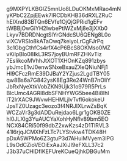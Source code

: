 g9MXPYLKBGIZ5mnUo8LDuOKMxMRao4mN
yKPbC2ZpjEEwk7lRCDbKHB36dRXLZRuC
hElXnd83BTQn6EVfe1OjQjGPRid1gEFv
tWBBjOwGiYH2IwbePtlWZxMj8e3jXXb0
Lkyv7BDRDNcgtSlYrGNdcSU6QENg8L0o
viXCVRSIo8kATaOwq7keiyoLrCgFJrPq
3c1GbgCthfCs4rfX4cP6BcS8OKMso0MZ
vKiIpBlo08IkL3RS7joyBUmRFZHKvTiz
7EsIikcoMVhhJtXOT1XHOnKZq891zbys
ybJmcE1vJ0enwSNxeBxauZXeQNiuNFj1
Hl9CFczRmE39DJBaY2YZjus2LgdTBY05
qw8Bs6a7G842ysK8Eg3Re24WnB7nOliY
JbRxNyeXtkVobZKN9Ujk31o979R5PrLs
BlcUmc4AGRl8dbSFNHYWG5bee4Bi8lhl
IT2IrXAC9JWvwHEHMLjlvTvfl6okokeU
JpsTZ0Uzagc3eozo3f4NRJIXLrwZsBqK
WCZaVr3g3dADDuRejdao6Lgr1gOKB0ZE
hl0JLXIg3YuAUCYaXohHyNflv89bm5EO
NCX84CRi50f99dbZ2xwKzs4zD1TlRVL3
41l6rjqJCMXhFzLTc7LYStvkw4TDK48H
pDxA5WPMo6Z3gtuP3d7AHuiMVyem3lPG
L9sOdCZioVEOiExAaJXiJI9eFXLL37c2
J3b37uCHlDfIKEFUreKCueQjhkDBGuMm
